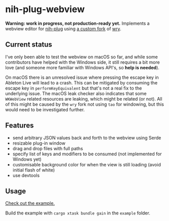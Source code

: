 # nih-plug-webview

**Warning: work in progress, not production-ready yet.**
Implements a webview editor for [nih-plug](https://github.com/robbert-vdh/nih-plug) using [a custom fork](https://github.com/maxjvh/wry) of [wry](https://github.com/tauri-apps/wry).

## Current status

I've only been able to test the webview on macOS so far, and while some contributors have helped with the Windows side, it still requires a bit more love (and someone more familiar with Windows API's, so **help is needed**).

On macOS there is an unresolved issue where pressing the escape key in Ableton Live will lead to a crash.
This can be mitigated by consuming the escape key in `performKeyEquivalent` but that's not a real fix to the underlying issue.
The macOS leak checker also indicates that some `WKWebView` related resources are leaking, which might be related (or not).
All of this might be caused by the `wry` fork not using `tao` for windowing, but this would need to be investigated further.

## Features
- send arbitrary JSON values back and forth to the webview using Serde
- resizable plug-in window
- drag and drop files with full paths
- specify list of keys and modifiers to be consumed (not implemented for Windows yet)
- customisable background color for when the view is still loading (avoid initial flash of white)
- use devtools

## Usage

[Check out the example.](https://github.com/maxjvh/nih-plug-webview/blob/main/example/src/)

Build the example with `cargo xtask bundle gain` in the `example` folder.
